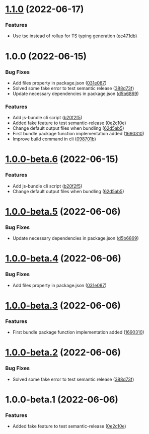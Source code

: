 # [1.1.0](https://github.com/sergiogc9/js-bundle/compare/v1.0.0...v1.1.0) (2022-06-17)

### Features

- Use tsc instead of rollup for TS typing generation ([ec471db](https://github.com/sergiogc9/js-bundle/commit/ec471db6047a8bd6dc7dbde9a23ded07e3088e38))

# 1.0.0 (2022-06-15)

### Bug Fixes

- Add files property in package.json ([031e087](https://github.com/sergiogc9/js-bundle/commit/031e087cbeb514f27577e7a41de53ed8427769c7))
- Solved some fake error to test semantic release ([388d73f](https://github.com/sergiogc9/js-bundle/commit/388d73f96657bb89ea3c4b60c2777b01ecd798a0))
- Update necessary dependencies in package.json ([d5b6869](https://github.com/sergiogc9/js-bundle/commit/d5b686909214ec59223edb8209768c3ce0c7fa64))

### Features

- Add js-bundle cli script ([b20f2f5](https://github.com/sergiogc9/js-bundle/commit/b20f2f51422c044d892fbc5aa7730215a85bb39c))
- Added fake feature to test semantic-release ([0e2c10e](https://github.com/sergiogc9/js-bundle/commit/0e2c10e6d0aca99738ba2e087cc4833f2878e36a))
- Change default output files when bundling ([62d5ab5](https://github.com/sergiogc9/js-bundle/commit/62d5ab57bc8f3d7d84261ecee445b01d0f14a5f5))
- First bundle package function implementation added ([1690310](https://github.com/sergiogc9/js-bundle/commit/16903102b0f20f2e9cf2bac5165c91c46bad17ee))
- Improve build command in cli ([098701b](https://github.com/sergiogc9/js-bundle/commit/098701bf24e88f4c6adb67ca4e7e244ff516ddea))

# [1.0.0-beta.6](https://github.com/sergiogc9/js-bundle/compare/v1.0.0-beta.5...v1.0.0-beta.6) (2022-06-15)

### Features

- Add js-bundle cli script ([b20f2f5](https://github.com/sergiogc9/js-bundle/commit/b20f2f51422c044d892fbc5aa7730215a85bb39c))
- Change default output files when bundling ([62d5ab5](https://github.com/sergiogc9/js-bundle/commit/62d5ab57bc8f3d7d84261ecee445b01d0f14a5f5))

# [1.0.0-beta.5](https://github.com/sergiogc9/js-bundle/compare/v1.0.0-beta.4...v1.0.0-beta.5) (2022-06-06)

### Bug Fixes

- Update necessary dependencies in package.json ([d5b6869](https://github.com/sergiogc9/js-bundle/commit/d5b686909214ec59223edb8209768c3ce0c7fa64))

# [1.0.0-beta.4](https://github.com/sergiogc9/js-bundle/compare/v1.0.0-beta.3...v1.0.0-beta.4) (2022-06-06)

### Bug Fixes

- Add files property in package.json ([031e087](https://github.com/sergiogc9/js-bundle/commit/031e087cbeb514f27577e7a41de53ed8427769c7))

# [1.0.0-beta.3](https://github.com/sergiogc9/js-bundle/compare/v1.0.0-beta.2...v1.0.0-beta.3) (2022-06-06)

### Features

- First bundle package function implementation added ([1690310](https://github.com/sergiogc9/js-bundle/commit/16903102b0f20f2e9cf2bac5165c91c46bad17ee))

# [1.0.0-beta.2](https://github.com/sergiogc9/js-bundle/compare/v1.0.0-beta.1...v1.0.0-beta.2) (2022-06-06)

### Bug Fixes

- Solved some fake error to test semantic release ([388d73f](https://github.com/sergiogc9/js-bundle/commit/388d73f96657bb89ea3c4b60c2777b01ecd798a0))

# 1.0.0-beta.1 (2022-06-06)

### Features

- Added fake feature to test semantic-release ([0e2c10e](https://github.com/sergiogc9/js-bundle/commit/0e2c10e6d0aca99738ba2e087cc4833f2878e36a))
